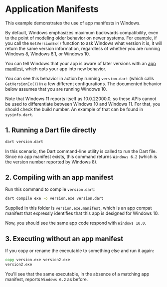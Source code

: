 # Application Manifests

This example demonstrates the use of app manifests in Windows.

By default, Windows emphasizes maximum backwards compatibility, even to the
point of modeling older behavior on newer systems. For example, if you call the
`GetVersionEx()` function to ask Windows what version it is, it will return the
same version information, regardless of whether you are running Windows 8,
Windows 8.1, or Windows 10.

You can tell Windows that your app is aware of later versions with an
[app manifest], which opts your app into new behavior.

You can see this behavior in action by running `version.dart` (which calls
`GetVersionEx()`) in a few different configurations. The documented behavior
below assumes that you are running Windows 10.

Note that Windows 11 reports itself as 10.0.22000.0, so these APIs cannot be
used to differentiate between Windows 10 and Windows 11. For that, you should
check the build number. An example of that can be found in `sysinfo.dart`.

## 1. Running a Dart file directly

```cmd
dart version.dart
```

In this scenario, the Dart command-line utility is called to run the Dart file.
Since no app manifest exists, this command returns `Windows 6.2` (which
is the version number reported by Windows 8).

## 2. Compiling with an app manifest

Run this command to compile `version.dart`:

```cmd
dart compile exe -o version.exe version.dart
```

Supplied in this folder is `version.exe.manifest`, which is an app compat
manifest that expressly identifies that this app is designed for Windows 10.

Now, you should see the same app code respond with `Windows 10.0`.

## 3. Executing without an app manifest

If you copy or rename the executable to something else and run it again:

```cmd
copy version.exe version2.exe
version2.exe
```

You'll see that the same executable, in the absence of a matching app manifest,
reports `Windows 6.2` as before.

[app manifest]: https://learn.microsoft.com/windows/win32/sysinfo/targeting-your-application-at-windows-8-1
